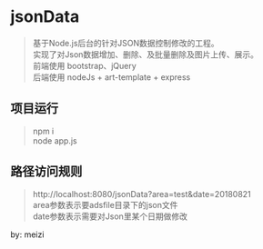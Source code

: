 # jsonData
>基于Node.js后台的针对JSON数据控制修改的工程。<br />
>实现了对Json数据增加、删除、及批量删除及图片上传、展示。<br />
>前端使用 bootstrap、jQuery<br />
>后端使用 nodeJs + art-template + express <br />

## 项目运行
>npm i<br />
>node app.js<br />

## 路径访问规则
>http://localhost:8080/jsonData?area=test&date=20180821<br />
>area参数表示要adsfile目录下的json文件<br />
>date参数表示需要对Json里某个日期做修改<br />



by: meizi
